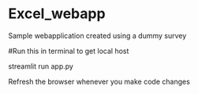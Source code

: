 # Excel_webapp
Sample webapplication created using a dummy survey

#Run this in terminal to get local host

streamlit run app.py

Refresh the browser whenever you make code changes

